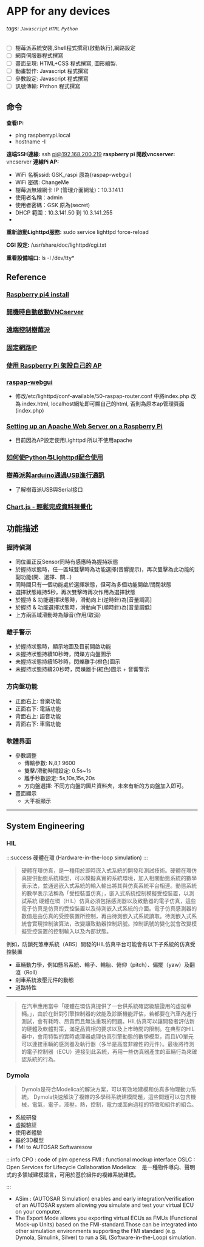 # APP for any devices
###### tags: `Javascript` `HTML` `Python` 

- [ ] 樹苺派系統安裝,Shell程式撰寫(啟動執行),網路設定
- [ ] 網頁伺服器程式撰寫
- [ ] 畫面呈現: HTML+CSS 程式撰寫, 圖形繪製.
- [ ] 動畫製作: Javascript 程式撰寫
- [ ] 參數設定: Javascript 程式撰寫
- [ ] 訊號傳輸: Phthon 程式撰寫

## 命令
**查看IP:** 
- ping raspberrypi.local
- hostname -I

**遠端SSH連線:** ssh pi@192.168.200.219
**raspberry pi 開啟vncserver:** vncserver
**連線Pi AP:**
- WiFi 名稱ssid: GSK_raspi 原為(raspap-webgui)
- WiFi 密碼: ChangeMe
- 樹莓派無線網卡 IP (管理介面網址)：10.3.141.1
- 使用者名稱：admin
- 使用者密碼：GSK 原為(secret)
- DHCP 範圍：10.3.141.50 到 10.3.141.255
- 
**重新啟動Lighttpd服務:** sudo service lighttpd force-reload

**CGI 設定:** /usr/share/doc/lighttpd/cgi.txt

**重看設備端口:** ls -l /dev/tty*

## Reference
### [Raspberry pi4 install](https://www.raspberrypi.org/software/)
### [開機時自動啟動VNCserver](https://sites.google.com/site/rasberrypintust/shu-mei-pai-xiao-ji-qiao/vnc/kai-ji-zi-dong-qi-dong)
### [遠端控制樹莓派](https://ithelp.ithome.com.tw/articles/10235452)
### [固定網路IP](https://www.youtube.com/watch?v=5Ws7kDu00aM&t=667s)
### [使用 Raspberry Pi 架設自己的 AP](https://dotblogs.com.tw/SideProgrammer/2019/02/17/raspberry-pi-set-ap) 
### [raspap-webgui](https://github.com/RaspAP/raspap-webgui) 
- 修改/etc/lighttpd/conf-available/50-raspap-router.conf 中將index.php 改為 index.html, localhost網址即可顯自己的html, 否則為原本ap管理頁面(index.php)
### [Setting up an Apache Web Server on a Raspberry Pi](https://www.raspberrypi.org/documentation/remote-access/web-server/apache.md) 
- 目前因為AP設定使用Lighttpd 所以不使用apache
### [如何使Python与Lighttpd配合使用](https://qastack.cn/raspberrypi/1346/how-to-get-python-to-work-with-lighttpd)
### [樹苺派與arduino通過USB進行通訊](https://blog.csdn.net/qq_18402617/article/details/81414541?utm_medium=distribute.pc_relevant.none-task-blog-2%7Edefault%7EBlogCommendFromBaidu%7Edefault-7.control&depth_1-utm_source=distribute.pc_relevant.none-task-blog-2%7Edefault%7EBlogCommendFromBaidu%7Edefault-7.control)
- 了解樹苺派USB與Serial接口
### [Chart.js - 輕鬆完成資料視覺化](https://ithelp.ithome.com.tw/articles/10188031)

## 功能描述
### 握持偵測
- 同位置正反Sensor同時有感應時為握持狀態
- 於握持狀態時，任一區域雙擊時為功能選擇(音響提示)，再次雙擊為此功能的副功能(開、選擇、關...)
- 同時間只有一個功能處於選擇狀態，但可為多個功能開啟/關閉狀態
- 選擇狀態維持5秒，再次雙擊時再次作用為選擇狀態
- 於握持 & 功能選擇狀態時，滑動向上(逆時針)為[音量調高]
- 於握持 & 功能選擇狀態時，滑動向下(順時針)為[音量調低]
- 上方兩區域滑動時為靜音(作用/取消)
### 離手警示
- 於握持狀態時，顯示地圖及目前開啟功能
- 未握持狀態持續10秒時，閃爍方向盤圖示
- 未握持狀態持續15秒時，閃爍離手(橙色)圖示
- 未握持狀態持續20秒時，閃爍離手(紅色)圖示 + 音響警示
### 方向盤功能
- 正面右上: 音樂功能
- 正面右下: 電話功能
- 背面右上: 語音功能
- 背面右下: 車窗功能
### 軟體界面
- 參數調整
    - 傳輸參數: N,8,1 9600
    - 雙擊/滑動時間設定: 0.5s~1s
    - 離手秒數設定: 5s,10s,15s,20s
    - 方向盤選擇: 不同方向盤的圖片資料夾，未來有新的方向盤加入即可。
- 畫面顯示
    - 大平板顯示
---
## System Engineering
### HIL
:::success
硬體在環 (Hardware-in-the-loop simulation)
:::

> 硬體在環仿真，是一種用於即時嵌入式系統的開發和測試技術。硬體在環仿真提供動態系統模型，可以模擬真實的系統環境，加入相關動態系統的數學表示法，並通過嵌入式系統的輸入輸出將其與仿真系統平台相連。動態系統的數學表示法稱為「受控裝置仿真」，嵌入式系統控制模擬受控裝置，以測試系統
> 硬體在環（HIL）仿真必須包括感測器以及致動器的電子仿真，這些電子仿真是仿真的受控裝置以及待測嵌入式系統的介面。電子仿真感測器的數值是由仿真的受控裝置所控制，再由待測嵌入式系統讀取。待測嵌入式系統會實現控制演算法，改變讓致動器控制訊號。控制訊號的變化就會改變模擬受控裝置的控制輸入以及內部狀態。

例如，防鎖死煞車系統（ABS）開發的HIL仿真平台可能會有以下子系統的仿真受控裝置

* 車輛動力學，例如懸吊系統、輪子、輪胎、俯仰（pitch）、偏擺（yaw）及翻滾（Roll）
* 剎車系統液壓元件的動態
* 道路特性

---

> 在汽車應用當中「硬體在環仿真提供了一台供系統確認級驗證用的虛擬車輛。」，由於在針對引擎控制器的效能及診斷機能評估，若都要在汽車內進行測試，會有耗時、昂貴而且無法重現的問題。HIL仿真可以讓開發者評估新的硬體及軟體對策，滿足品質相的要求以及上市時間的限制。在典型的HIL器中，會用特製的實時處理器處理仿真引擎動態的數學模型，而且I/O單元可以連接車輛的感測器及執行器（多半是高度非線性的元件）。最後將待測的電子控制器（ECU）連接到此系統，再用一些仿真器產生的車輛行為來確認系統的行為。

### Dymola
> Dymola是符合Modelica的解決方案，可以有效地建模和仿真多物理動力系統。 Dymola快速解決了複雜的多學科系統建模問題，這些問題可以包含機械，電氣，電子，液壓，熱，控制，電力或面向過程的特徵和組件的組合。

- 系統研發
- 虛擬驗証
- 使用者體驗
- 基於3D模型
- FMI to AUTOSAR Softwaresow

:::info
CPO : code of plm openess
FMI : functional mockup interface
OSLC :　Open Services for Lifecycle Collaboration
Modelica:　是一種物件導向、聲明式的多領域建模語言，可用於基於組件的複雜系統建模。

:::

- ASim : (AUTOSAR Simulation) enables and early integration/verification of an AUTOSAR system allowing you simulate and test your virtual ECU on your computer.
- The Export Mode allows you exporting virtual ECUs as FMUs (Functional Mock-up Units) based on the FMI-standard.Those can be integrated into other simulation environments supporting the FMI standard (e.g. Dymola, Simulink, Silver) to run a SiL (Software-in-the-Loop) simulation.


















